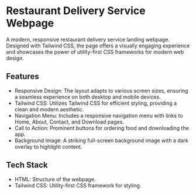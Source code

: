 # Restaurant Delivery Service Webpage

A modern, responsive restaurant delivery service landing webpage. Designed with Tailwind CSS, the page offers a visually engaging experience and showcases the power of utility-first CSS frameworks for modern web design.


## Features

- Responsive Design: The layout adapts to various screen sizes, ensuring a seamless experience on both desktop and mobile devices.
- Tailwind CSS: Utilizes Tailwind CSS for efficient styling, providing a clean and modern aesthetic.
- Navigation Menu: Includes a responsive navigation menu with links to Home, About, Contact, and Download pages.
- Call to Action: Prominent buttons for ordering food and downloading the app.
- Background Image: A striking full-screen background image with a dark overlay to highlight content.


## Tech Stack

- HTML: Structure of the webpage.
- Tailwind CSS: Utility-first CSS framework for styling.
